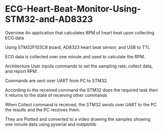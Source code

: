 # ECG-Heart-Beat-Monitor-Using-STM32-and-AD8323

Overview
An application that calculates RPM of heart beat upon collecting ECG data

Using  STM32F103C8 board, AD8323 heart beat sensor, and USB to TTL

ECG data is collected over one minute and used to calculate the RPM.


Architecture
User inputs commands to set the sampling rate, collect data, and report RPM.

Commands are sent over UART from PC to STM32.

According to the received command the STM32 does the required task then it returns to the state of receiving other commands

When Collect command is received, the STM32 sends over UART to the PC the results and the PC receives them.

They are Plotted and converted to a video drawing the samples showing one minute data using pyserial and matplotlib


